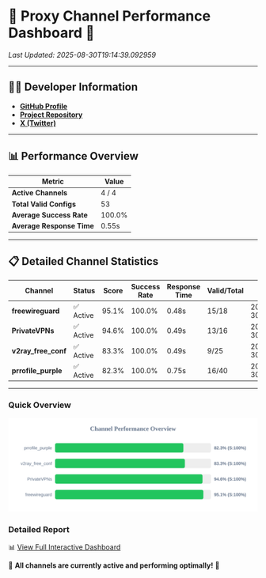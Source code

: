 # 🌟 Proxy Channel Performance Dashboard 🌟

_Last Updated: 2025-08-30T19:14:39.092959_

---

## 👩‍💻 Developer Information

- **[GitHub Profile](https://github.com/4n0nymou3)**  
- **[Project Repository](https://github.com/4n0nymou3/multi-proxy-config-fetcher)**  
- **[X (Twitter)](https://x.com/4n0nymou3)**  

---

## 📊 Performance Overview

| Metric                | Value       |
|-----------------------|-------------|
| **Active Channels**   | 4 / 4       |
| **Total Valid Configs** | 53          |
| **Average Success Rate** | 100.0%      |
| **Average Response Time** | 0.55s       |

---

## 📋 Detailed Channel Statistics

| Channel          | Status     | Score  | Success Rate | Response Time | Valid/Total | Last Success               |
|------------------|------------|--------|--------------|---------------|-------------|----------------------------|
| **freewireguard**  | ✅ Active  | 95.1%  | 100.0% | 0.48s         | 15/18       | 2025-08-30T19:14:39.091259 |
| **PrivateVPNs**  | ✅ Active  | 94.6%  | 100.0% | 0.49s         | 13/16       | 2025-08-30T19:14:38.584279 |
| **v2ray_free_conf**  | ✅ Active  | 83.3%  | 100.0% | 0.49s         | 9/25       | 2025-08-30T19:14:38.061541 |
| **prrofile_purple**  | ✅ Active  | 82.3%  | 100.0% | 0.75s         | 16/40       | 2025-08-30T19:14:37.470943 |

---

### Quick Overview
<div align="center">
  <a href="https://raw.githubusercontent.com/nullluser/NullRepo/refs/heads/main/assets/channel_stats_chart.svg">
    <img src="https://raw.githubusercontent.com/nullluser/NullRepo/refs/heads/main/assets/channel_stats_chart.svg" alt="Source Performance Statistics" width="800">
  </a>
</div>

### Detailed Report
📊 [View Full Interactive Dashboard](https://htmlpreview.github.io/?https://github.com/nullluser/NullRepo/blob/main/assets/performance_report.html)

🎉 **All channels are currently active and performing optimally!** 🎉
